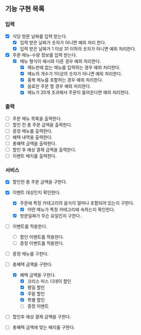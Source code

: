 ## 기능 구현 목록

### 입력

- [x] 식당 방문 날짜를 입력 받는다.
    - [x] 입력 받은 날짜가 숫자가 아니면 예외 처리 한다.
    - [x] 입력 받은 날짜가 1 이상 31 이하의 숫자가 아니면 예외 처리한다.
- [x] 주문 메뉴-수량 정보를 입력 받는다.
    - [x] 메뉴 형식이 예시와 다른 경우 예외 처리한다.
        - [x] 메뉴판에 없는 메뉴를 입력하는 경우 예외 처리한다.
        - [x] 메뉴의 개수가 1이상의 숫자가 아니면 예외 처리한다.
        - [x] 중복 메뉴를 포함하는 경우 예외 처리한다.
        - [x] 음료만 주문 할 경우 예외 처리한다.
        - [x] 메뉴가 20개 초과해서 주문이 들어온다면 예외 처리한다.

### 출력

- [ ] 주문 메뉴 목록을 출력한다.
- [ ] 할인 전 총 주문 금액을 출력한다.
- [ ] 증정 메뉴를 출력한다.
- [ ] 혜택 내역을 출력한다.
- [ ] 총혜택 금액을 출력한다.
- [ ] 할인 후 예상 결제 금액을 출력한다.
- [ ] 이벤트 베지를 출력한다.

### 서비스

- [x] 할인전 총 주문 금액을 구한다.

- [x] 이벤트 대상인지 확인한다.
    - [x] 주문에 특정 카테고리의 음식이 얼마나 포함되어 있는지 구한다.
        - [x] 어떤 메뉴가 특정 카테고리에 속하는지 확인한다.
    - [x] 방문일짜가 무슨 요일인지 구한다.

- [ ] 이벤트를 적용한다.
    - [ ] 할인 이벤트를 적용한다.
    - [ ] 증정 이벤트를 적용한다.

- [ ] 증정 메뉴를 구한다.

- [ ] 총혜택 금액을 구한다.
  - [x] 혜택 금액을 구한다.
      - [x] 크리스 마스 디데이 할인
      - [x] 평일 할인
      - [x] 주말 할인
      - [x] 특별 할인
      - [ ] 증정 이벤트

- [ ] 할인후 예상 결제 금액을 구한다.

- [ ] 총혜택 금액에 맞는 배지를 구한다.

